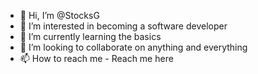 - 👋 Hi, I’m @StocksG
- 👀 I’m interested in becoming a software developer
- 🌱 I’m currently learning the basics
- 💞️ I’m looking to collaborate on anything and everything
- 📫 How to reach me - Reach me here

<!---
StocksG/StocksG is a ✨ special ✨ repository because its `README.md` (this file) appears on your GitHub profile.
You can click the Preview link to take a look at your changes.
--->
